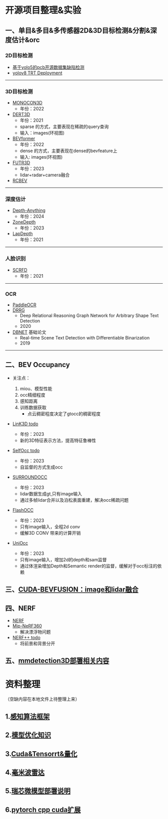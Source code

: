 # 开源项目整理&实验
## 一、单目&多目&多传感器2D&3D目标检测&分割&深度估计&orc

###  2D目标检测
- [基于yolo5的pcb开源数据集缺陷检测](work/yolo5_pcb_defect_detection/yolo5_pcb_defect_detection.md)
- [yolov8 TRT Deployment](work/yolov8/yolov8_depolyment.md)
---
### 3D目标检测
- [MONOCON3D](https://github.com/chenzihao008/monocon_rp)
  - 年份：2022
- [DERT3D](work/DERT3D/DERT3D.md)
  - 年份：2021
  - sparse 的方式，主要表现在稀疏的query查询
  - 输入：images(环视图)
- [BEVformer](work/BEVformer/BEVformer.md)
  - 年份：2022
  - dense 的方式，主要表现在dense的bevfeature上
  - 输入: images(环视图)
- [FUTR3D](work/FUTR3D/FUTR3D.md)
  - 年份：2023
  - lidar+radar+camera融合
- [RCBEV](work/RCBEV/RCBEV.md)
---
### 深度估计
- [Depth-Anything]()
  - 年份：2024
- [ZoneDepth]()
  - 年份：2023
- [LapDepth](work/深度估计/LapDepth/LapDepth.md)
  - 年份：2021
---
### 人脸识别
- [SCRFD]()
  - 年份：2021
---
### OCR
- [PaddleOCR](work/OCR/PaddleOCR/PaddleOCR.md)
- [DRRG](work/OCR/DRRG/DRRG.md)
  - Deep Relational Reasoning Graph Network for Arbitrary Shape Text Detection
  - 2020
- [DBNET](work/OCR/DBNET/DBNET.md) 基础论文
  - Real-time Scene Text Detection with Differentiable Binarization
  - 2019

---
## 二、BEV Occupancy
- 关注点：
    1. miou、模型性能
    2. occ精细程度
    3. 感知距离
    4. 训练数据获取
        - 点云稠密程度决定了gtocc的稠密程度
- [LinK3D todo]()
  - 年份：2023
  - 新的3D特征表示方法，提高特征鲁棒性
- [SelfOcc todo]()
  - 年份：2023
  - 自监督的方式生成occ
- [SURROUNDOCC](work/surroundocc/surroundocc.md)
  - 年份：2023
  - lidar数据生成gt,只有image输入
  - 通过多帧lidar合并以及泊松表面重建，解决occ稀疏问题

- [FlashOCC](work/FlashOCC/FlashOCC.md)
  - 年份：2023
  - 只有image输入，全程2d conv 
  - 缓解3D CONV 带来的计算开销
- [UniOcc](work/UniOcc/UniOcc.md)
  - 年份：2023
  - 只有image输入，增加2d的depth和sam监督
  - 通过体渲染增加Depth和Semantic render的监督，缓解对于occ标注的依赖
## 三、[CUDA-BEVFUSION：image和lidar融合](work/CUDA-BEVFusion/CUDA-BEVFUSION.md)

## 四、NERF
- [NERF](work/NERF/NERF/NERF.md)
- [Mip-NeRF360](work/NERF/Mip-NeRF360/Mip-NeRF360.md)
  - 解决漂浮物问题
- [NERF++ todo]()
  - 将前景和背景分开

## 五、[mmdetection3D部署相关内容](work/mmdetection3D_deployment/mmdetection3D_deploy.md)

# 资料整理
（空缺内容在本地文件上待整理上来）
## 1.[感知算法框架](Data/感知算法框架.md)
## 2.[模型优化知识](Data/模型优化知识.md)
## 3.[Cuda&Tensorrt&量化](Data/Cuda&Tensorrt.md)
## 4.[毫米波雷达](Data/毫米波雷达/RADAR.md)
## 5.[瑞芯微模型部署说明](Data/瑞芯微部署/瑞芯微部署.md)
## 6.[pytorch cpp cuda扩展](Data/pytorch/pytorch_cpp_cuda扩展/cuda_extension.md)